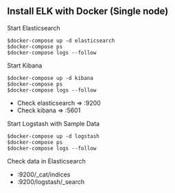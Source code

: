 ## Install ELK with Docker (Single node)

Start Elasticsearch
```
$docker-compose up -d elasticsearch
$docker-compose ps
$docker-compose logs --follow
```

Start Kibana
```
$docker-compose up -d kibana
$docker-compose ps
$docker-compose logs --follow
```

* Check elasticsearch => <server ip>:9200
* Check kibana => <server ip>:5601

Start Logstash with Sample Data
```
$docker-compose up -d logstash
$docker-compose ps
$docker-compose logs --follow
```

Check data in Elasticsearch
* <server ip>:9200/_cat/indices
* <server ip>:9200/logstash/_search
